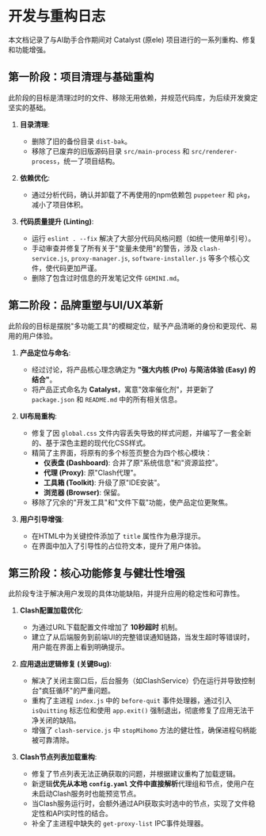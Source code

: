 # 开发与重构日志

本文档记录了与AI助手合作期间对 Catalyst (原ele) 项目进行的一系列重构、修复和功能增强。

## 第一阶段：项目清理与基础重构

此阶段的目标是清理过时的文件、移除无用依赖，并规范代码库，为后续开发奠定坚实的基础。

1.  **目录清理**:
    *   删除了旧的备份目录 `dist-bak`。
    *   移除了已废弃的旧版源码目录 `src/main-process` 和 `src/renderer-process`，统一了项目结构。

2.  **依赖优化**:
    *   通过分析代码，确认并卸载了不再使用的npm依赖包 `puppeteer` 和 `pkg`，减小了项目体积。

3.  **代码质量提升 (Linting)**:
    *   运行 `eslint . --fix` 解决了大部分代码风格问题（如统一使用单引号）。
    *   手动审查并修复了所有关于"变量未使用"的警告，涉及 `clash-service.js`, `proxy-manager.js`, `software-installer.js` 等多个核心文件，使代码更加严谨。
    *   删除了包含过时信息的开发笔记文件 `GEMINI.md`。

## 第二阶段：品牌重塑与UI/UX革新

此阶段的目标是摆脱"多功能工具"的模糊定位，赋予产品清晰的身份和更现代、易用的用户体验。

1.  **产品定位与命名**:
    *   经过讨论，将产品核心理念确定为 **"强大内核 (Pro) 与简洁体验 (Easy) 的结合"**。
    *   将产品正式命名为 **Catalyst**，寓意"效率催化剂"，并更新了 `package.json` 和 `README.md` 中的所有相关信息。

2.  **UI布局重构**:
    *   修复了因 `global.css` 文件内容丢失导致的样式问题，并编写了一套全新的、基于深色主题的现代化CSS样式。
    *   精简了主界面，将原有的多个标签页整合为四个核心模块：
        *   **仪表盘 (Dashboard)**: 合并了原"系统信息"和"资源监控"。
        *   **代理 (Proxy)**: 原"Clash代理"。
        *   **工具箱 (Toolkit)**: 升级了原"IDE安装"。
        *   **浏览器 (Browser)**: 保留。
    *   移除了冗余的"开发工具"和"文件下载"功能，使产品定位更聚焦。

3.  **用户引导增强**:
    *   在HTML中为关键控件添加了 `title` 属性作为悬浮提示。
    *   在界面中加入了引导性的占位符文本，提升了用户体验。

## 第三阶段：核心功能修复与健壮性增强

此阶段专注于解决用户发现的具体功能缺陷，并提升应用的稳定性和可靠性。

1.  **Clash配置加载优化**:
    *   为通过URL下载配置文件增加了 **10秒超时** 机制。
    *   建立了从后端服务到前端UI的完整错误通知链路，当发生超时等错误时，用户能在界面上看到明确提示。

2.  **应用退出逻辑修复 (关键Bug)**:
    *   解决了关闭主窗口后，后台服务（如ClashService）仍在运行并导致控制台"疯狂循环"的严重问题。
    *   重构了主进程 `index.js` 中的 `before-quit` 事件处理器，通过引入 `isQuitting` 标志位和使用 `app.exit()` 强制退出，彻底修复了应用无法干净关闭的缺陷。
    *   增强了 `clash-service.js` 中 `stopMihomo` 方法的健壮性，确保进程句柄能被可靠清除。

3.  **Clash节点列表加载重构**:
    *   修复了节点列表无法正确获取的问题，并根据建议重构了加载逻辑。
    *   新逻辑**优先从本地 `config.yaml` 文件中直接解析**代理组和节点，使用户在未启动Clash服务时也能预览节点。
    *   当Clash服务运行时，会额外通过API获取实时选中的节点，实现了文件稳定性和API实时性的结合。
    *   补全了主进程中缺失的 `get-proxy-list` IPC事件处理器。 